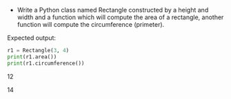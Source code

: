 * Write a Python class named Rectangle constructed by a height and width and a function which will compute the area of a rectangle, another function will compute the circumference (primeter).

Expected output:

```py
r1 = Rectangle(3, 4)
print(r1.area())
print(r1.circumference())
```
12

14